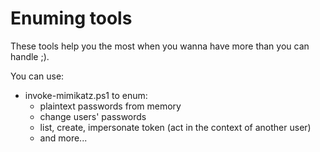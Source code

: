# Enuming tools

These tools help you the most when you wanna have more than you can handle ;).

You can use:
 - invoke-mimikatz.ps1 to enum:
   - plaintext passwords from memory
   - change users' passwords
   - list, create, impersonate token (act in the context of another user)
   - and more...
